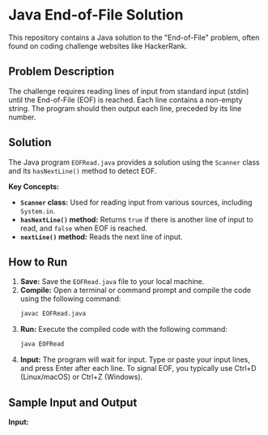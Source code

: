 # Java End-of-File Solution

This repository contains a Java solution to the "End-of-File" problem, often found on coding challenge websites like HackerRank.

## Problem Description

The challenge requires reading lines of input from standard input (stdin) until the End-of-File (EOF) is reached. Each line contains a non-empty string. The program should then output each line, preceded by its line number.

## Solution

The Java program `EOFRead.java` provides a solution using the `Scanner` class and its `hasNextLine()` method to detect EOF.

**Key Concepts:**

* **`Scanner` class:** Used for reading input from various sources, including `System.in`.
* **`hasNextLine()` method:**  Returns `true` if there is another line of input to read, and `false` when EOF is reached.
* **`nextLine()` method:** Reads the next line of input.

## How to Run

1.  **Save:** Save the `EOFRead.java` file to your local machine.
2.  **Compile:** Open a terminal or command prompt and compile the code using the following command:
    ```bash
    javac EOFRead.java
    ```
3.  **Run:** Execute the compiled code with the following command:
    ```bash
    java EOFRead
    ```
4.  **Input:** The program will wait for input. Type or paste your input lines, and press Enter after each line. To signal EOF, you typically use Ctrl+D (Linux/macOS) or Ctrl+Z (Windows).

## Sample Input and Output

**Input:**
